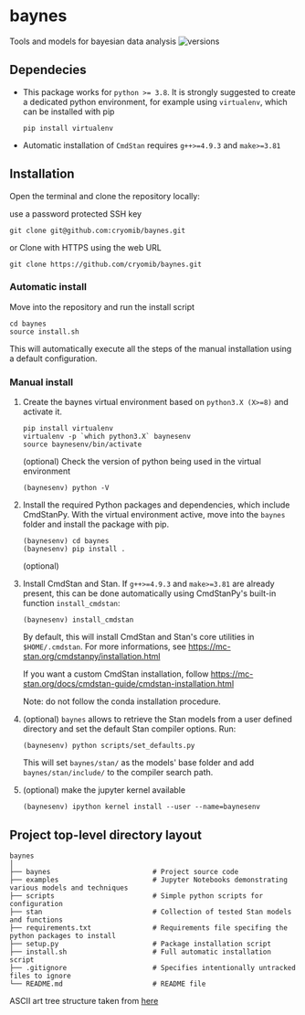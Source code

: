 # baynes
Tools and models for bayesian data analysis
![versions](https://img.shields.io/pypi/pyversions/pybadges.svg)

## Dependecies
* This package works for `python >= 3.8`. It is strongly suggested to create a dedicated python environment, for example using `virtualenv`, which can be installed with pip
   ```
   pip install virtualenv
   ```

* Automatic installation of `CmdStan` requires `g++>=4.9.3` and `make>=3.81`

## Installation

Open the terminal and clone the repository locally:

   use a password protected SSH key
   ```
   git clone git@github.com:cryomib/baynes.git
   ```
   or Clone with HTTPS using the web URL
   ```
   git clone https://github.com/cryomib/baynes.git
   ```
### Automatic install
Move into the repository and run the install script
   ```
   cd baynes
   source install.sh
   ```
This will automatically execute all the steps of the manual installation using a default configuration.
### Manual install
1. Create the baynes virtual environment based on `python3.X (X>=8)` and activate it.
   ```
   pip install virtualenv
   virtualenv -p `which python3.X` baynesenv
   source baynesenv/bin/activate
   ```
   (optional) Check the version of python being used in the virtual environment
   ```
   (baynesenv) python -V
   ```

2. Install the required Python packages and dependencies, which include CmdStanPy. With the virtual environment active, move into the `baynes` folder and install the package with pip.
   ```
   (baynesenv) cd baynes
   (baynesenv) pip install .
   ```
   (optional)

3. Install CmdStan and Stan. If `g++>=4.9.3` and `make>=3.81` are already present, this can be done automatically using CmdStanPy's built-in function `install_cmdstan`:
   ```
   (baynesenv) install_cmdstan
   ```
   By default, this will install CmdStan and Stan's core utilities in `$HOME/.cmdstan`. For more informations, see https://mc-stan.org/cmdstanpy/installation.html

   If you want a custom CmdStan installation, follow https://mc-stan.org/docs/cmdstan-guide/cmdstan-installation.html

   Note: do not follow the conda installation procedure.

4. (optional)  `baynes` allows to retrieve the Stan models from a user defined directory and set the default Stan compiler options. Run:
   ```
   (baynesenv) python scripts/set_defaults.py
   ```
   This will set `baynes/stan/` as the models' base folder and add `baynes/stan/include/` to the compiler search path.

5. (optional) make the jupyter kernel available
   ```
   (baynesenv) ipython kernel install --user --name=baynesenv
   ```


## Project top-level directory layout

    baynes
    │
    ├── baynes                         # Project source code
    ├── examples                       # Jupyter Notebooks demonstrating various models and techniques
    ├── scripts                        # Simple python scripts for configuration
    ├── stan                           # Collection of tested Stan models and functions
    ├── requirements.txt               # Requirements file specifing the python packages to install
    ├── setup.py                       # Package installation script
    ├── install.sh                     # Full automatic installation script
    ├── .gitignore                     # Specifies intentionally untracked files to ignore
    └── README.md                      # README file

 ASCII art tree structure taken from [here](https://codepen.io/patrickhlauke/pen/azbYWZ)